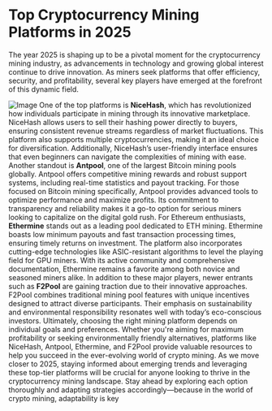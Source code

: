 # Top Cryptocurrency Mining Platforms in 2025
The year 2025 is shaping up to be a pivotal moment for the cryptocurrency mining industry, as advancements in technology and growing global interest continue to drive innovation. As miners seek platforms that offer efficiency, security, and profitability, several key players have emerged at the forefront of this dynamic field.

![Image](https://github.com/user-attachments/assets/d7419ec9-dc67-403f-bf28-8faea5f1f74f)
One of the top platforms is **NiceHash**, which has revolutionized how individuals participate in mining through its innovative marketplace. NiceHash allows users to sell their hashing power directly to buyers, ensuring consistent revenue streams regardless of market fluctuations. This platform also supports multiple cryptocurrencies, making it an ideal choice for diversification. Additionally, NiceHash’s user-friendly interface ensures that even beginners can navigate the complexities of mining with ease.
Another standout is **Antpool**, one of the largest Bitcoin mining pools globally. Antpool offers competitive mining rewards and robust support systems, including real-time statistics and payout tracking. For those focused on Bitcoin mining specifically, Antpool provides advanced tools to optimize performance and maximize profits. Its commitment to transparency and reliability makes it a go-to option for serious miners looking to capitalize on the digital gold rush.
For Ethereum enthusiasts, **Ethermine** stands out as a leading pool dedicated to ETH mining. Ethermine boasts low minimum payouts and fast transaction processing times, ensuring timely returns on investment. The platform also incorporates cutting-edge technologies like ASIC-resistant algorithms to level the playing field for GPU miners. With its active community and comprehensive documentation, Ethermine remains a favorite among both novice and seasoned miners alike.
In addition to these major players, newer entrants such as **F2Pool** are gaining traction due to their innovative approaches. F2Pool combines traditional mining pool features with unique incentives designed to attract diverse participants. Their emphasis on sustainability and environmental responsibility resonates well with today’s eco-conscious investors.
Ultimately, choosing the right mining platform depends on individual goals and preferences. Whether you're aiming for maximum profitability or seeking environmentally friendly alternatives, platforms like NiceHash, Antpool, Ethermine, and F2Pool provide valuable resources to help you succeed in the ever-evolving world of crypto mining.
As we move closer to 2025, staying informed about emerging trends and leveraging these top-tier platforms will be crucial for anyone looking to thrive in the cryptocurrency mining landscape. Stay ahead by exploring each option thoroughly and adapting strategies accordingly—because in the world of crypto mining, adaptability is key
